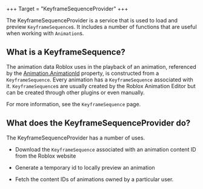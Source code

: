 +++
Target = "KeyframeSequenceProvider"
+++

The KeyframeSequenceProvider is a service that is used to load and preview `KeyframeSequence`s. It includes a number of functions that are useful when working with `Animation`s.## What is a KeyframeSequence?The animation data Roblox uses in the playback of an animation, referenced by the [Animation.AnimationId](https://developer.roblox.com/api-reference/property/Animation/AnimationId) property, is constructed from a `KeyframeSequence`. Every animation has a `KeyframeSequence` associated with it. `KeyframeSequence`s are usually created by the Roblox Animation Editor but can be created through other plugins or even manually.For more information, see the `KeyframeSequence` page.## What does the KeyframeSequenceProvider do?The KeyframeSequenceProvider has a number of uses. - Download the `KeyframeSequence` associated with an animation content ID from the Roblox website - Generate a temporary id to locally preview an animation - Fetch the content IDs of animations owned by a particular user.